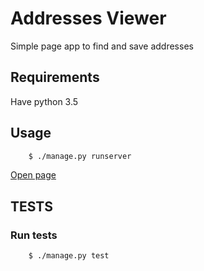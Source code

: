 # Addresses Viewer

Simple page app to find and save addresses

## Requirements
Have python 3.5

## Usage

```bash
	$ ./manage.py runserver 
```
[Open page](http://localhost:8000/)

## TESTS
### Run tests
```bash
	$ ./manage.py test
```

